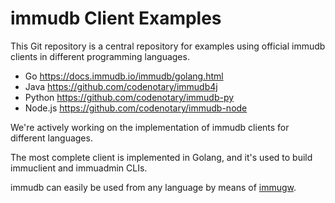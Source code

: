 # immudb Client Examples

This Git repository is a central repository for examples using official immudb clients in different programming languages.

- Go https://docs.immudb.io/immudb/golang.html
- Java https://github.com/codenotary/immudb4j
- Python https://github.com/codenotary/immudb-py
- Node.js https://github.com/codenotary/immudb-node

We're actively working on the implementation of immudb clients for different languages.

The most complete client is implemented in Golang, and it's used to build immuclient and immuadmin CLIs.


immudb can easily be used from any language by means of [immugw].

[immugw]: https://immudb.io/docs/immugw/
